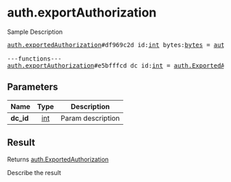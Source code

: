 # auth.exportAuthorization

Sample Description

<pre>
<a href="../constructor/auth.exportedAuthorization">auth.exportedAuthorization</a>#df969c2d id:<a href="../type/int.md">int</a> bytes:<a href="../type/bytes.md">bytes</a> = <a href="../type/auth.ExportedAuthorization.md">auth.ExportedAuthorization</a>;

---functions---
<a href="../method/auth.exportAuthorization.md">auth.exportAuthorization</a>#e5bfffcd dc_id:<a href="../type/int.md">int</a> = <a href="../type/auth.ExportedAuthorization.md">auth.ExportedAuthorization</a>;
</pre>

## Parameters

| Name | Type | Description |
|------|:----:|-------------|
| **dc_id** | <a href="../type/int.md">int</a> | Param description |

## Result

Returns <a href="../type/auth.ExportedAuthorization.md">auth.ExportedAuthorization</a>

Describe the result

